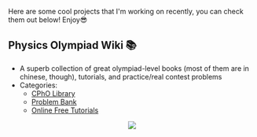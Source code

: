 
Here are some cool projects that I'm working on recently, you can check them out below! Enjoy😎

## Physics Olympiad Wiki 📚

- A superb collection of great olympiad-level books (most of them are in chinese, though), tutorials, and practice/real contest problems
- Categories:
  - [CPhO Library](https://pan.cpho.wiki/)
  - [Problem Bank](https://bank.cpho.wiki/)
  - [Online Free Tutorials](https://tutorial.cpho.wiki/)

<div align=center><img src="https://user-images.githubusercontent.com/104330029/202877878-e232ca1f-4746-48e4-bd5a-461c037ace7e.png"></div>
